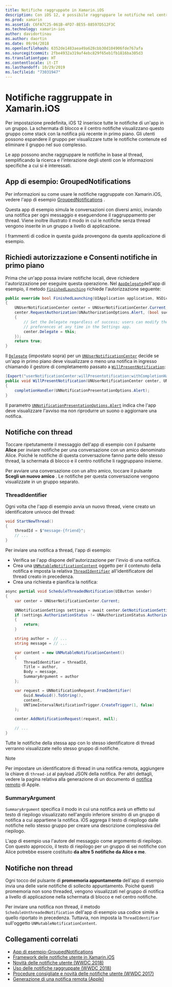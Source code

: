 ```yaml
---
title: Notifiche raggruppate in Xamarin.iOS
description: Con iOS 12, è possibile raggruppare le notifiche nel centro notifiche o nella schermata di blocco in base all'applicazione o al thread. Questo documento descrive come inviare notifiche con thread e senza Threading con Xamarin.iOS.
ms.prod: xamarin
ms.assetid: C6FA7C25-061B-4FD7-8E55-88597D512F3C
ms.technology: xamarin-ios
author: davidortinau
ms.author: daortin
ms.date: 09/04/2018
ms.openlocfilehash: 6352de1483aea49a628cbb30d104906fde767afa
ms.sourcegitcommit: 2fbe4932a319af4ebc829f65eb1fb1816ba305d3
ms.translationtype: HT
ms.contentlocale: it-IT
ms.lasthandoff: 10/29/2019
ms.locfileid: "73031947"
---
```

# <a name="grouped-notifications-in-xamarinios"></a>Notifiche raggruppate in Xamarin.iOS

Per impostazione predefinita, iOS 12 inserisce tutte le notifiche di un'app in un gruppo. La schermata di blocco e il centro notifiche visualizzano questo gruppo come stack con la notifica più recente in primo piano. Gli utenti possono espandere il gruppo per visualizzare tutte le notifiche contenute ed eliminare il gruppo nel suo complesso.

Le app possono anche raggruppare le notifiche in base al thread, semplificando la ricerca e l'interazione degli utenti con le informazioni specifiche a cui si è interessati.

## <a name="sample-app-groupednotifications"></a>App di esempio: GroupedNotifications

Per informazioni su come usare le notifiche raggruppate con Xamarin.iOS, vedere l'app di esempio [GroupedNotifications](https://docs.microsoft.com/samples/xamarin/ios-samples/ios12-groupednotifications) .

Questa app di esempio simula le conversazioni con diversi amici, inviando una notifica per ogni messaggio e eseguendone il raggruppamento per thread. Viene inoltre illustrato il modo in cui le notifiche senza thread vengono inserite in un gruppo a livello di applicazione.

I frammenti di codice in questa guida provengono da questa applicazione di esempio.

## <a name="request-authorization-and-allow-foreground-notifications"></a>Richiedi autorizzazione e Consenti notifiche in primo piano

Prima che un'app possa inviare notifiche locali, deve richiedere l'autorizzazione per eseguire questa operazione. Nel [`AppDelegate`](xref:UIKit.UIApplicationDelegate)dell'app di esempio, il metodo [`FinishedLaunching`](xref:UIKit.UIApplicationDelegate.FinishedLaunching(UIKit.UIApplication,Foundation.NSDictionary)) richiede l'autorizzazione seguente:

```csharp
public override bool FinishedLaunching(UIApplication application, NSDictionary launchOptions)
{
    UNUserNotificationCenter center = UNUserNotificationCenter.Current;
    center.RequestAuthorization(UNAuthorizationOptions.Alert, (bool success, NSError error) =>
    {
        // Set the Delegate regardless of success; users can modify their notification
        // preferences at any time in the Settings app.
        center.Delegate = this;
    });
    return true;
}
```

Il [`Delegate`](xref:UserNotifications.UNUserNotificationCenter.Delegate) (impostato sopra) per un [`UNUserNotificationCenter`](xref:UserNotifications.UNUserNotificationCenter) decide se un'app in primo piano deve visualizzare o meno una notifica in ingresso chiamando il gestore di completamento passato a [`WillPresentNotification`](xref:UserNotifications.UNUserNotificationCenterDelegate_Extensions.WillPresentNotification(UserNotifications.IUNUserNotificationCenterDelegate,UserNotifications.UNUserNotificationCenter,UserNotifications.UNNotification,System.Action{UserNotifications.UNNotificationPresentationOptions})):

```csharp
[Export("userNotificationCenter:willPresentotification:withCompletionHandler:")]
public void WillPresentNotification(UNUserNotificationCenter center, UNNotification notification, System.Action<UNNotificationPresentationOptions> completionHandler)
{
    completionHandler(UNNotificationPresentationOptions.Alert);
}
```

Il parametro [`UNNotificationPresentationOptions.Alert`](xref:UserNotifications.UNNotificationPresentationOptions) indica che l'app deve visualizzare l'avviso ma non riprodurre un suono o aggiornare una notifica.

## <a name="threaded-notifications"></a>Notifiche con thread

Toccare ripetutamente il messaggio dell'app di esempio con il pulsante **Alice** per inviare notifiche per una conversazione con un amico denominato Alice.
Poiché le notifiche di questa conversazione fanno parte dello stesso thread, la schermata di blocco e il centro notifiche li raggruppano insieme.

Per avviare una conversazione con un altro amico, toccare il pulsante **Scegli un nuovo amico** . Le notifiche per questa conversazione vengono visualizzate in un gruppo separato.

### <a name="threadidentifier"></a>ThreadIdentifier

Ogni volta che l'app di esempio avvia un nuovo thread, viene creato un identificatore univoco del thread:

```csharp
void StartNewThread()
{
    threadId = $"message-{friend}";
    // ...
}
```

Per inviare una notifica a thread, l'app di esempio:

- Verifica se l'app dispone dell'autorizzazione per l'invio di una notifica.
- Crea una [`UNMutableNotificationContent`](xref:UserNotifications.UNMutableNotificationContent)
oggetto per il contenuto della notifica e imposta la relativa [`ThreadIdentifier`](xref:UserNotifications.UNMutableNotificationContent.ThreadIdentifier)
all'identificatore del thread creato in precedenza.
- Crea una richiesta e pianifica la notifica:

```csharp
async partial void ScheduleThreadedNotification(UIButton sender)
{
    var center = UNUserNotificationCenter.Current;

    UNNotificationSettings settings = await center.GetNotificationSettingsAsync();
    if (settings.AuthorizationStatus != UNAuthorizationStatus.Authorized)
    {
        return;
    }

    string author =  // ...
    string message = // ...

    var content = new UNMutableNotificationContent()
    {
        ThreadIdentifier = threadId,
        Title = author,
        Body = message,
        SummaryArgument = author
    };

    var request = UNNotificationRequest.FromIdentifier(
        Guid.NewGuid().ToString(),
        content,
        UNTimeIntervalNotificationTrigger.CreateTrigger(1, false)
    );

    center.AddNotificationRequest(request, null);

    // ...
}
```

Tutte le notifiche della stessa app con lo stesso identificatore di thread verranno visualizzate nello stesso gruppo di notifiche.

> [!NOTE]
> Per impostare un identificatore di thread in una notifica remota, aggiungere la chiave di `thread-id` al payload JSON della notifica. Per altri dettagli, vedere la pagina relativa alla generazione di un documento di [notifica remoto](https://developer.apple.com/documentation/usernotifications/setting_up_a_remote_notification_server/generating_a_remote_notification) di Apple.

### <a name="summaryargument"></a>SummaryArgument

`SummaryArgument` specifica il modo in cui una notifica avrà un effetto sul testo di riepilogo visualizzato nell'angolo inferiore sinistro di un gruppo di notifica a cui appartiene la notifica. iOS aggrega il testo di riepilogo dalle notifiche nello stesso gruppo per creare una descrizione complessiva del riepilogo.

L'app di esempio usa l'autore del messaggio come argomento di riepilogo. Con questo approccio, il testo di riepilogo per un gruppo di sei notifiche con Alice potrebbe essere costituito **da altre 5 notifiche da Alice e me**.

## <a name="unthreaded-notifications"></a>Notifiche non thread

Ogni tocco del pulsante di **promemoria appuntamento** dell'app di esempio invia una delle varie notifiche di sollecito appuntamento. Poiché questi promemoria non sono threaded, vengono visualizzati nel gruppo di notifica a livello di applicazione nella schermata di blocco e nel centro notifiche.

Per inviare una notifica non thread, il metodo `ScheduleUnthreadedNotification` dell'app di esempio usa codice simile a quello riportato in precedenza.
Tuttavia, non imposta la `ThreadIdentifier` sull'oggetto `UNMutableNotificationContent`.

## <a name="related-links"></a>Collegamenti correlati

- [App di esempio-GroupedNotifications](https://docs.microsoft.com/samples/xamarin/ios-samples/ios12-groupednotifications)
- [Framework delle notifiche utente in Xamarin.iOS](~/ios/platform/user-notifications/index.md)
- [Novità delle notifiche utente (WWDC 2018)](https://developer.apple.com/videos/play/wwdc2018/710/)
- [Uso delle notifiche raggruppate (WWDC 2018)](https://developer.apple.com/videos/play/wwdc2018/711/)
- [Procedure consigliate e novità delle notifiche utente (WWDC 2017)](https://developer.apple.com/videos/play/wwdc2017/708/)
- [Generazione di una notifica remota (Apple)](https://developer.apple.com/documentation/usernotifications/setting_up_a_remote_notification_server/generating_a_remote_notification)
